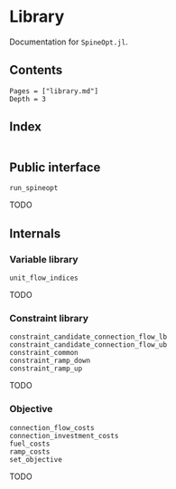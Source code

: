 # Library

Documentation for `SpineOpt.jl`.

## Contents

```@contents
Pages = ["library.md"]
Depth = 3
```

## Index

```@index
```


## Public interface

```@docs
run_spineopt
```

TODO

## Internals

### Variable library

```@docs
unit_flow_indices
```

TODO

### Constraint library

```@docs
constraint_candidate_connection_flow_lb
constraint_candidate_connection_flow_ub
constraint_common
constraint_ramp_down
constraint_ramp_up
```

TODO

### Objective

```@docs
connection_flow_costs
connection_investment_costs
fuel_costs
ramp_costs
set_objective
```

TODO
